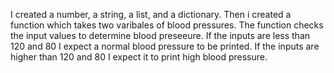 I created a number, a string, a list, and a dictionary. Then i created a function which takes two varibales of blood pressures. The function checks the input values to determine blood preseeure. If the inputs are less than 120 and 80 I expect a normal blood pressure to be printed. If the inputs are higher than 120 and 80 I expect it to print high blood pressure.
